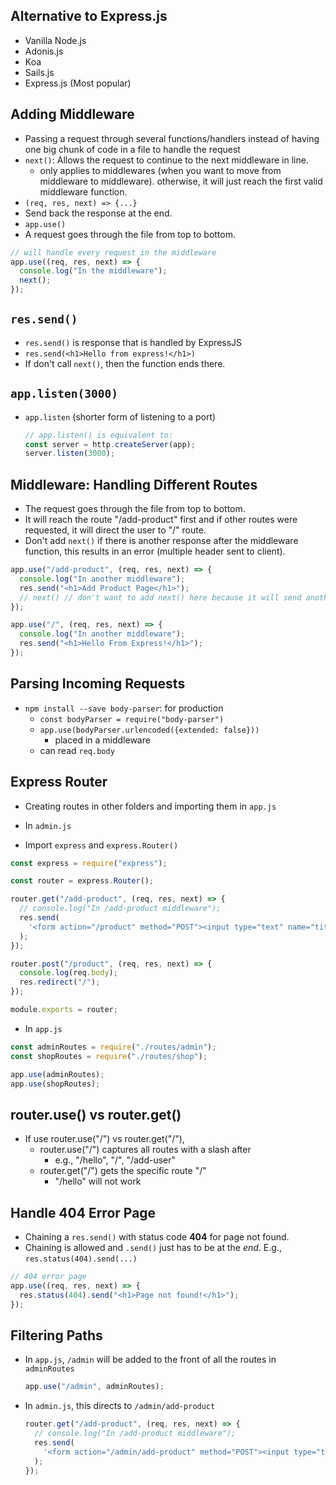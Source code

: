 ## Alternative to Express.js

- Vanilla Node.js
- Adonis.js
- Koa
- Sails.js
- Express.js (Most popular)

## Adding Middleware

- Passing a request through several functions/handlers instead of having one big chunk of code in a file to handle the request
- `next()`: Allows the request to continue to the next middleware in line.
  - only applies to middlewares (when you want to move from middleware to middleware). otherwise, it will just reach the first valid middleware function.
- `(req, res, next) => {...}`
- Send back the response at the end.
- `app.use()`
- A request goes through the file from top to bottom.

```js
// will handle every request in the middleware
app.use((req, res, next) => {
  console.log("In the middleware");
  next();
});
```

## `res.send()`

- `res.send()` is response that is handled by ExpressJS
- `res.send(<h1>Hello from express!</h1>)`
- If don't call `next()`, then the function ends there.

## `app.listen(3000)`

- `app.listen` (shorter form of listening to a port)
  ```js
  // app.listen() is equivalent to:
  const server = http.createServer(app);
  server.listen(3000);
  ```

## Middleware: Handling Different Routes

- The request goes through the file from top to bottom.
- It will reach the route "/add-product" first and if other routes were requested, it will direct the user to "/" route.
- Don't add `next()` if there is another response after the middleware function, this results in an error (multiple header sent to client).

```js
app.use("/add-product", (req, res, next) => {
  console.log("In another middleware");
  res.send("<h1>Add Product Page</h1>");
  // next() // don't want to add next() here because it will send another response res.send() (error multiple headers)
});

app.use("/", (req, res, next) => {
  console.log("In another middleware");
  res.send("<h1>Hello From Express!</h1>");
});
```

## Parsing Incoming Requests

- `npm install --save body-parser`: for production
  - `const bodyParser = require("body-parser")`
  - `app.use(bodyParser.urlencoded({extended: false}))`
    - placed in a middleware
  - can read `req.body`

## Express Router

- Creating routes in other folders and importing them in `app.js`

- In `admin.js `
- Import `express` and `express.Router()`

```js
const express = require("express");

const router = express.Router();

router.get("/add-product", (req, res, next) => {
  // console.log("In /add-product middleware");
  res.send(
    '<form action="/product" method="POST"><input type="text" name="title"><button type="submit">Add Product</button></form>'
  );
});

router.post("/product", (req, res, next) => {
  console.log(req.body);
  res.redirect("/");
});

module.exports = router;
```

- In `app.js`

```js
const adminRoutes = require("./routes/admin");
const shopRoutes = require("./routes/shop");

app.use(adminRoutes);
app.use(shopRoutes);
```

## router.use() vs router.get()

- If use router.use("/") vs router.get("/"),
  - router.use("/") captures all routes with a slash after
    - e.g., "/hello", "/", "/add-user"
  - router.get("/") gets the specific route "/"
    - "/hello" will not work

## Handle 404 Error Page

- Chaining a `res.send()` with status code **404** for page not found.
- Chaining is allowed and `.send()` just has to be at the _end_. E.g., `res.status(404).send(...)`

```js
// 404 error page
app.use((req, res, next) => {
  res.status(404).send("<h1>Page not found!</h1>");
});
```

## Filtering Paths

- In `app.js`, `/admin` will be added to the front of all the routes in `adminRoutes`
  ```js
  app.use("/admin", adminRoutes);
  ```
- In `admin.js`, this directs to `/admin/add-product`
  ```js
  router.get("/add-product", (req, res, next) => {
    // console.log("In /add-product middleware");
    res.send(
      '<form action="/admin/add-product" method="POST"><input type="text" name="title"><button type="submit">Add Product</button></form>'
    );
  });
  ```


